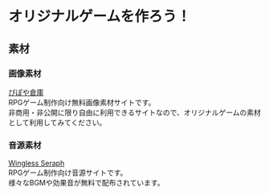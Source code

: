 # オリジナルゲームを作ろう！

## 素材  

### 画像素材
[ぴぽや倉庫](https://pipoya.net/sozai/assets/effects/effect-battle-basic-set/)  
RPGゲーム制作向け無料画像素材サイトです。  
非商用・非公開に限り自由に利用できるサイトなので、オリジナルゲームの素材として利用してみてください。  

### 音源素材
[Wingless Seraph](https://wingless-seraph.net/)  
RPGゲーム制作向け音源サイトです。  
様々なBGMや効果音が無料で配布されています。  
